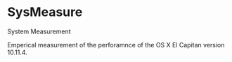 # SysMeasure
System Measurement

Emperical measurement of the perforamnce of the OS X El Capitan version 10.11.4.

